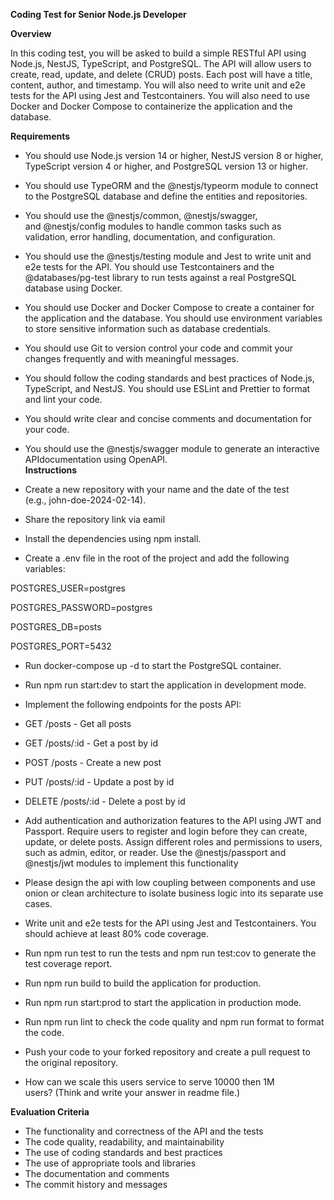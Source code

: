 **Coding Test for Senior Node.js Developer**

**Overview**

In this coding test, you will be asked to build a simple RESTful API using Node.js, NestJS, TypeScript, and PostgreSQL. The API will allow users to create, read, update, and delete (CRUD) posts. Each post will have a title, content, author, and timestamp. You will also need to write unit and e2e tests for the API using Jest and Testcontainers. You will also need to use Docker and Docker Compose to containerize the application and the database.

**Requirements**

-   You should use Node.js version 14 or higher, NestJS version 8 or higher, TypeScript version 4 or higher, and PostgreSQL version 13 or higher.
-   You should use TypeORM and the @nestjs/typeorm module to connect to the PostgreSQL database and define the entities and repositories.
-   You should use the @nestjs/common, @nestjs/swagger, and @nestjs/config modules to handle common tasks such as validation, error handling, documentation, and configuration.
-   You should use the @nestjs/testing module and Jest to write unit and e2e tests for the API. You should use Testcontainers and the  @databases/pg-test library to run tests against a real PostgreSQL database using Docker.
-   You should use Docker and Docker Compose to create a container for the application and the database. You should use environment variables to store sensitive information such as database credentials.
-   You should use Git to version control your code and commit your changes frequently and with meaningful messages.
-   You should follow the coding standards and best practices of Node.js, TypeScript, and NestJS. You should use ESLint and Prettier to format and lint your code.
-   You should write clear and concise comments and documentation for your code.
-   You should use the @nestjs/swagger module to generate an interactive  APIdocumentation using OpenAPI.\
**Instructions**

-   Create a new repository  with your name and the date of the test (e.g., john-doe-2024-02-14).
-   Share the repository link via eamil
-   Install the dependencies using npm install.
-   Create a .env file in the root of the project and add the following variables:

POSTGRES_USER=postgres

POSTGRES_PASSWORD=postgres

POSTGRES_DB=posts

POSTGRES_PORT=5432

-   Run docker-compose up -d to start the PostgreSQL container.
-   Run npm run start:dev to start the application in development mode.
-   Implement the following endpoints for the posts API:

-   GET /posts - Get all posts
-   GET /posts/:id - Get a post by id
-   POST /posts - Create a new post
-   PUT /posts/:id - Update a post by id
-   DELETE /posts/:id - Delete a post by id

- Add authentication and authorization features to the API using JWT and Passport. Require users to register and login before they can create, update, or delete posts. Assign different roles and permissions to users, such as admin, editor, or reader. Use the @nestjs/passport and @nestjs/jwt modules to implement this functionality

-   Please design the api with low coupling between components and use onion or clean architecture to isolate business logic into its separate use cases.
-   Write unit and e2e tests for the API using Jest and Testcontainers. You should achieve at least 80% code coverage.
-   Run npm run test to run the tests and npm run test:cov to generate the test coverage report.
-   Run npm run build to build the application for production.
-   Run npm run start:prod to start the application in production mode.
-   Run npm run lint to check the code quality and npm run format to format the code.
-   Push your code to your forked repository and create a pull request to the original repository.
-   How can we scale this users service to serve 10000 then 1M users? (Think and write your answer in readme file.)

**Evaluation Criteria**

-   The functionality and correctness of the API and the tests
-   The code quality, readability, and maintainability
-   The use of coding standards and best practices
-   The use of appropriate tools and libraries
-   The documentation and comments
-   The commit history and messages
